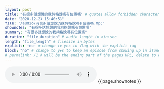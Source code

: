 ```yaml
---
layout: post
title: "有很多話想說的我夠格說嗎有位置嗎" # quotes allow forbidden characters like the colon
date: "2020-12-23 15:40:53"
file: "/audio/有很多話想說的我夠格說嗎有位置嗎.mp3"
shownotes: "有很多話想說的我夠格說嗎有位置嗎"
summary: "有很多話想說的我夠格說嗎有位置嗎"
duration: "file_duration" # audio length in min:sec
length: "file_length" # filesize in bytes
explicit: "no" # change to yes to flag with the explicit tag
block: "no" # change to yes to keep an episode from showing up in iTunes
# permalink: /1 # will be the ending part of the pages URL, delete to default to the title
---
```


<audio controls>
<source src="{{site.url}}{{site.baseurl}}{{ page.file }}" type="audio/x-mp3">
Your browser does not support the audio element.
</audio>
{{ page.shownotes }}
